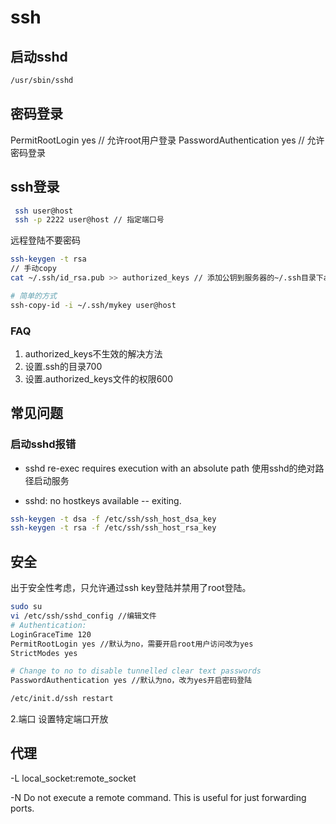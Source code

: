 # ssh

## 启动sshd

```sh
/usr/sbin/sshd
```

## 密码登录

PermitRootLogin yes         // 允许root用户登录
PasswordAuthentication yes  // 允许密码登录

## ssh登录

```bash
 ssh user@host
 ssh -p 2222 user@host // 指定端口号
```

远程登陆不要密码

```bash
ssh-keygen -t rsa
// 手动copy
cat ~/.ssh/id_rsa.pub >> authorized_keys // 添加公钥到服务器的~/.ssh目录下authorized_keys

# 简单的方式
ssh-copy-id -i ~/.ssh/mykey user@host
```

### FAQ

1. authorized_keys不生效的解决方法
2. 设置.ssh的目录700
3. 设置.authorized_keys文件的权限600

## 常见问题

### 启动sshd报错

+ sshd re-exec requires execution with an absolute path
使用sshd的绝对路径启动服务

+ sshd: no hostkeys available -- exiting.

```sh
ssh-keygen -t dsa -f /etc/ssh/ssh_host_dsa_key
ssh-keygen -t rsa -f /etc/ssh/ssh_host_rsa_key
```

## 安全

出于安全性考虑，只允许通过ssh key登陆并禁用了root登陆。

```bash
sudo su
vi /etc/ssh/sshd_config //编辑文件
# Authentication:
LoginGraceTime 120
PermitRootLogin yes //默认为no，需要开启root用户访问改为yes
StrictModes yes

# Change to no to disable tunnelled clear text passwords
PasswordAuthentication yes //默认为no，改为yes开启密码登陆

/etc/init.d/ssh restart
```

2.端口
设置特定端口开放

## 代理

-L local_socket:remote_socket

-N  Do not execute a remote command.  This is useful for just forwarding ports.
